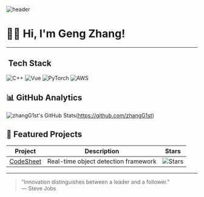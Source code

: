 <!-- 顶部横幅图（可选） -->
![header](https://avatars.githubusercontent.com/u/68996079?v=4)

 
#  👨‍💻 Hi, I'm Geng Zhang!
 
---
 
## ️ Tech Stack 
![C++](https://simpleicons.org/#00599C) 
![Vue](https://simpleicons.org/#4FC08D)
![PyTorch](https://img.shields.io/badge/-PyTorch-EE4C2C?logo=pytorch&logoColor=white) 
![AWS](https://img.shields.io/badge/-AWS-232F3E?logo=amazon-aws) 
 
## 📊 GitHub Analytics 
![zhangG1st's GitHub Stats](https://github-readme-stats.vercel.app/api?username=zhangG1st&show_icons=true&theme=radical)(https://github.com/zhangG1st) 
 
##  🌟 Featured Projects
| Project | Description | Stars |
|---------|-------------|-------|
| [CodeSheet]([链接](https://github.com/zhangG1st/CodeSheet)) | Real-time object detection framework | ![Stars](https://img.shields.io/github/stars/alexchen/deepvision)  |
 
---
 
> "Innovation distinguishes between a leader and a follower."  
> — Steve Jobs 
 
